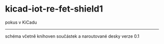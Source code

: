 # kicad-iot-re-fet-shield1

pokus v KiCadu

---

schéma včetně knihoven součástek a naroutované desky verze 0.1 
